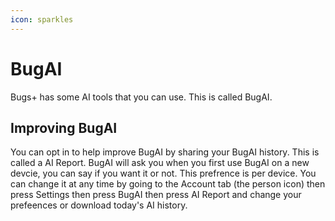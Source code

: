 ```yaml
---
icon: sparkles
---
```


# BugAI

Bugs+ has some AI tools that you can use. This is called BugAI.

## Improving BugAI

You can opt in to help improve BugAI by sharing your BugAI history. This is called a AI Report. BugAI will ask you when you first use BugAI on a new devcie, you can say if you want it or not. This prefrence is per device. You can change it at any time by going to the Account tab (the person icon) then press Settings then press BugAI then press AI Report and change your prefeences or download today's AI history.
